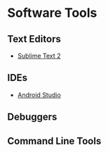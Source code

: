 # Software Tools

## Text Editors
- [Sublime Text 2](https://www.sublimetext.com/)

## IDEs
- [Android Studio](https://developer.android.com/sdk/installing/studio.html)
## Debuggers

## Command Line Tools
